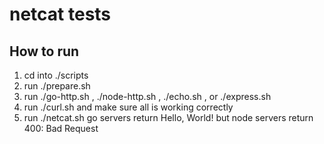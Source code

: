 # netcat tests

## How to run

1. cd into ./scripts
2. run ./prepare.sh
3. run ./go-http.sh , ./node-http.sh , ./echo.sh , or ./express.sh
4. run ./curl.sh and make sure all is working correctly
5. run ./netcat.sh
go servers return Hello, World! but node servers return 400: Bad Request

